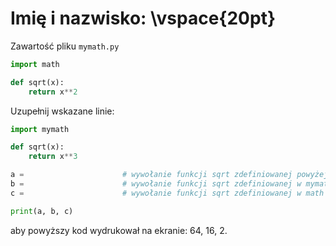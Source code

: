 # Imię i nazwisko:  \vspace{20pt}

Zawartość pliku `mymath.py`

```py
import math

def sqrt(x):
    return x**2
```

Uzupełnij wskazane linie:

```py
import mymath

def sqrt(x):
    return x**3

a =                      # wywołanie funkcji sqrt zdefiniowanej powyżej  (0.5 p)
b =                      # wywołanie funkcji sqrt zdefiniowanej w mymath (0.5 p)
c =                      # wywołanie funkcji sqrt zdefiniowanej w math   (1 p)

print(a, b, c)
```

aby powyższy kod wydrukował na ekranie: 64, 16, 2.